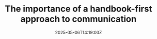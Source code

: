 ---
title: The importance of a handbook-first approach to communication
linkTitle: The importance of a handbook-first approach to communication
date: '2025-05-06T14:19:00Z'
weight: 1
description: A handbook-first approach to communication is crucial for remote organizations,
  fostering transparency and efficiency by documenting processes and solutions before
  sharing them. This strategy helps prevent chaos, supports team alignment, and enhances
  knowledge transfer, ultimately benefiting company growth and collaboration.
draft: false
ref: the-importance-of-a-handbook-first-approach-to-communication
---